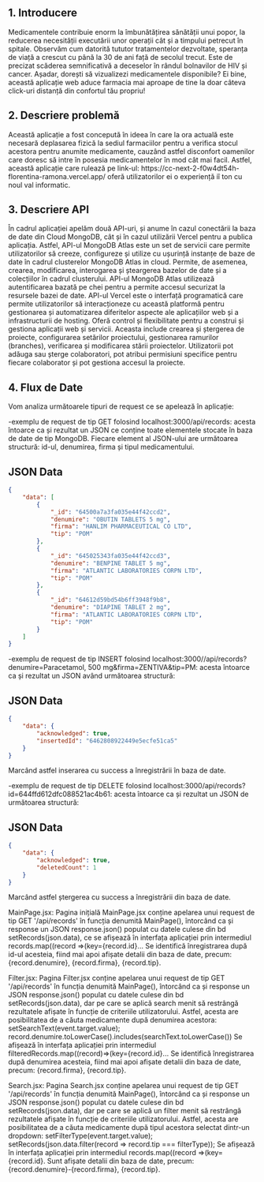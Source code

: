 <h2>
    1.	Introducere
</h2>
<p>
    Medicamentele contribuie enorm la îmbunătățirea sănătății unui popor, la reducerea necesității executării unor operații cât și a timpului petrecut în spitale. Observăm cum datorită tututor tratamentelor dezvoltate, speranța de viață a crescut cu până la 30 de ani față de secolul trecut. Este de precizat scăderea semnificativă a deceselor în rândul bolnavilor de HIV și cancer.
Așadar, dorești să vizualizezi medicamentele disponibile? Ei bine, această aplicație web aduce farmacia mai aproape de tine la doar câteva click-uri distanță din confortul tău propriu!
</p>
<h2>
2.	Descriere problemă
</h2>
<p>
    Această aplicație a fost concepută în ideea în care la ora actuală este necesară deplasarea fizică la sediul farmaciilor pentru a verifica stocul acestora pentru anumite medicamente, cauzând astfel disconfort oamenilor care doresc să intre în posesia medicamentelor în mod cât mai facil.
Astfel, această aplicație care rulează pe link-ul: https://cc-next-2-f0w4dt54h-florentina-ramona.vercel.app/ oferă utilizatorilor ei o experiență iî ton cu noul val informatic.
</p>
<h2>
3.	Descriere API
</h2>
<p>
    În cadrul aplicației apelăm două API-uri, și anume în cazul conectării la baza de date din Cloud MongoDB, cât și în cazul utilizării Vercel pentru a publica aplicația.
Astfel, API-ul MongoDB Atlas este un set de servicii care permite utilizatorilor să creeze, configureze și utilize cu ușurință instanțe de baze de date în cadrul clusterelor MongoDB Atlas in cloud. Permite, de asemenea, crearea, modificarea, interogarea și șteargerea bazelor de date și a colecțiilor în cadrul clusterului. API-ul MongoDB Atlas utilizează autentificarea bazată pe chei pentru a permite accesul securizat la resursele bazei de date.
API-ul Vercel este o interfață programatică care permite utilizatorilor să interacționeze cu această platformă pentru gestionarea și automatizarea diferitelor aspecte ale aplicațiilor web și a infrastructurii de hosting. Oferă control și flexibilitate pentru a construi și gestiona aplicații web și servicii. Aceasta include crearea și ștergerea de proiecte, configurarea setărilor proiectului, gestionarea ramurilor (branches), verificarea și modificarea stării proiectelor. Utilizatorii pot adăuga sau șterge colaboratori, pot atribui permisiuni specifice pentru fiecare colaborator și pot gestiona accesul la proiecte.
</p>
<h2>
4.  Flux de Date
</h2>
<p>Vom analiza următoarele tipuri de request ce se apelează în aplicație:
</p>
<p>
-exemplu de request de tip GET folosind localhost:3000/api/records: acesta întoarce ca și rezultat un JSON ce conține toate elementele stocate în baza de date de tip MongoDB. Fiecare element al JSON-ului are următoarea structură: id-ul, denumirea, firma și tipul medicamentului.</p>
</p>
    
## JSON Data

```json  
{
    "data": [
        {
            "_id": "64500a7a3fa035e44f42ccd2",
            "denumire": "OBUTIN TABLETS 5 mg",
            "firma": "HANLIM PHARMACEUTICAL CO LTD",
            "tip": "POM"
        },
        {
            "_id": "645025343fa035e44f42ccd3",
            "denumire": "BENPINE TABLET 5 mg",
            "firma": "ATLANTIC LABORATORIES CORPN LTD",
            "tip": "POM"
        },
        {
            "_id": "64612d59bd54b6ff3948f9b8",
            "denumire": "DIAPINE TABLET 2 mg",
            "firma": "ATLANTIC LABORATORIES CORPN LTD",
            "tip": "POM"
        }
    ]
}
```
<p>
-exemplu de request de tip INSERT folosind localhost:3000//api/records?denumire=Paracetamol, 500 mg&firma=ZENTIVA&tip=PM: acesta întoarce ca și rezultat un JSON având următoarea structură:
</p>
    
## JSON Data

```json  
{
    "data": {
        "acknowledged": true,
        "insertedId": "6462808922449e5ecfe51ca5"
    }
}
```
Marcând astfel inserarea cu success a înregistrării în baza de date.
<p>
-exemplu de request de tip DELETE folosind localhost:3000/api/records?id=644ffd612dfc088521ac4b61: acesta întoarce ca și rezultat un JSON de următoarea structură:
</p>
    
## JSON Data

```json  
{
    "data": {
        "acknowledged": true,
        "deletedCount": 1
    }
}
```
Marcând astfel ștergerea cu success a înregistrării din baza de date.
<p>
MainPage.jsx:
Pagina inițială MainPage.jsx conține apelarea unui request de tip GET '/api/records' în funcția denumită MainPage(), întorcând ca și response un JSON response.json() populat cu datele culese din bd setRecords(json.data), ce se afișează în interfața aplicației prin intermediul records.map((record =>(key={record.id}... Se identifică înregistrarea după id-ul acesteia, fiind mai apoi afișate detalii din baza de date, precum: {record.denumire}, {record.firma}, {record.tip}.
</p>
<p>
Filter.jsx:
Pagina Filter.jsx conține apelarea unui request de tip GET '/api/records'  în funcția denumită MainPage(), întorcând ca și response un JSON response.json() populat cu datele culese din bd setRecords(json.data), dar pe care se aplică search menit să restrângă rezultatele afișate în funcție de criteriile utilizatorului. Astfel, acesta are posibilitatea de a căuta medicamente după denumirea acestora: setSearchText(event.target.value);
record.denumire.toLowerCase().includes(searchText.toLowerCase())
Se afișează în interfața aplicației prin intermediul filteredRecords.map((record)=>(key={record.id}... Se identifică înregistrarea după denumirea acesteia, fiind mai apoi afișate detalii din baza de date, precum: {record.firma}, {record.tip}.
</p>
<p>
Search.jsx:
Pagina Search.jsx conține apelarea unui request de tip GET '/api/records' în funcția denumită MainPage(), întorcând ca și response un JSON response.json() populat cu datele culese din bd setRecords(json.data), dar pe care se aplică un filter menit să restrângă rezultatele afișate în funcție de criteriile utilizatorului. Astfel, acesta are posibilitatea de a căuta medicamente după tipul acestora selectat dintr-un dropdown: setFilterType(event.target.value);
setRecords(json.data.filter(record => record.tip === filterType));
Se afișează în interfața aplicației prin intermediul records.map((record =>(key={record.id}. Sunt afișate detalii din baza de date, precum: {record.denumire}-{record.firma}, {record.tip}.
</p>
